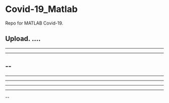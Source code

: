 # Covid-19_Matlab

Repo for MATLAB Covid-19.

Upload.
....
----
----
--------
--
--
----
---
---
----
--
